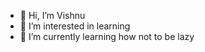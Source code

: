 - 👋 Hi, I’m Vishnu
- 👀 I’m interested in learning
- 🌱 I’m currently learning how not to be lazy

<!---
VishnuVykuntam/VishnuVykuntam is a ✨ special ✨ repository because its `README.md` (this file) appears on your GitHub profile.
You can click the Preview link to take a look at your changes.
--->

